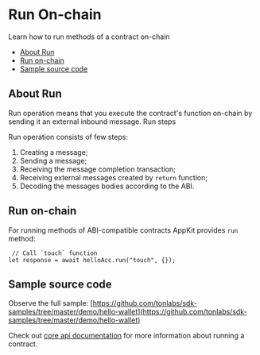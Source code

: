 # Run On-chain

Learn how to run methods of a contract on-chain

* [About Run](run\_onchain.md#about-run)
* [Run on-chain](run\_onchain.md#run-on-chain)
* [Sample source code](run\_onchain.md#sample-source-code)

## About Run

Run operation means that you execute the contract's function on-chain by sending it an external inbound message. Run steps

Run operation consists of few steps:

1. Creating a message;
2. Sending a message;
3. Receiving the message completion transaction;
4. Receiving external messages created by `return` function;
5. Decoding the messages bodies according to the ABI.

## Run on-chain

For running methods of ABI-compatible contracts AppKit provides `run` method:

```
 // Call `touch` function
let response = await helloAcc.run("touch", {});
```

## Sample source code

Observe the full sample: [https://github.com/tonlabs/sdk-samples/tree/master/demo/hello-wallet](https://github.com/tonlabs/sdk-samples/tree/master/demo/hello-wallet)

Check out [core api documentation](https://tonlabs.gitbook.io/ton-sdk/guides/work\_with\_contracts/run\_onchain) for more information about running a contract.
